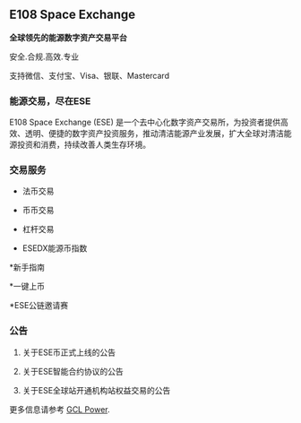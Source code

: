 ## E108 Space Exchange

**全球领先的能源数字资产交易平台**

安全.合规.高效.专业

支持微信、支付宝、Visa、银联、Mastercard


### 能源交易，尽在ESE

E108 Space Exchange (ESE) 是一个去中心化数字资产交易所，为投资者提供高效、透明、便捷的数字资产投资服务，推动清洁能源产业发展，扩大全球对清洁能源投资和消费，持续改善人类生存环境。


### 交易服务

- 法币交易

- 币币交易

- 杠杆交易

- ESEDX能源币指数


*新手指南

*一键上币

*ESE公链邀请赛


### 公告

1. 关于ESE币正式上线的公告

2. 关于ESE智能合约协议的公告

3. 关于ESE全球站开通机构站权益交易的公告


更多信息请参考 [GCL Power](http://www.gcl-power.com/).

